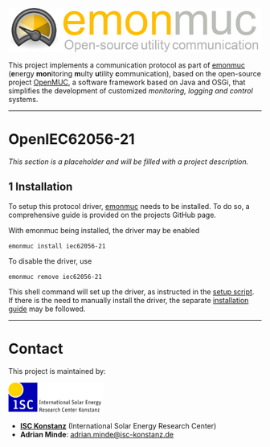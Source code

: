 ![emonmuc header](docs/img/emonmuc-logo.png)

This project implements a communication protocol as part of [emonmuc](https://github.com/isc-konstanz/emonmuc/) (**e**nergy **mon**itoring **m**ulty **u**tility **c**ommunication), based on the open-source project [OpenMUC](https://www.openmuc.org/), a software framework based on Java and OSGi, that simplifies the development of customized *monitoring, logging and control* systems.


----------

# OpenIEC62056-21

*This section is a placeholder and will be filled with a project description.*


## 1 Installation

To setup this protocol driver, [emonmuc](https://github.com/isc-konstanz/emonmuc/) needs to be installed. To do so, a comprehensive guide is provided on the projects GitHub page.

With emonmuc being installed, the driver may be enabled

~~~
emonmuc install iec62056-21
~~~

To disable the driver, use

~~~
emonmuc remove iec62056-21
~~~

This shell command will set up the driver, as instructed in the [setup script](setup.sh).  
If there is the need to manually install the driver, the separate [installation guide](docs/LinuxInstall.md) may be followed.



----------

# Contact

This project is maintained by:

![ISC logo](docs/img/isc-logo.png)

- **[ISC Konstanz](http://isc-konstanz.de/)** (International Solar Energy Research Center)
- **Adrian Minde**: adrian.minde@isc-konstanz.de
